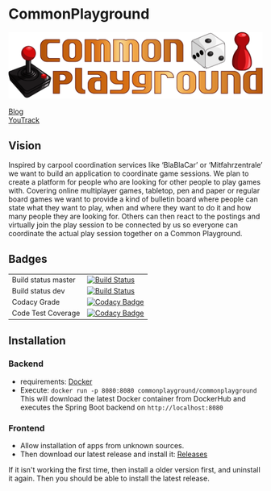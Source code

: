 # CommonPlayground

![CommonPlayground Logo](/docs/CP_Logo.png)

[Blog](https://commonplayground.wordpress.com/)  
[YouTrack](https://commonplayground.myjetbrains.com/youtrack/issues)

## Vision

Inspired by carpool coordination services like ‘BlaBlaCar’ or ‘Mitfahrzentrale’ we want to build an application to coordinate game sessions. We plan to create a platform for people who are looking for other people to play games with. Covering online multiplayer games, tabletop, pen and paper or regular board games we want to provide a kind of bulletin board where people can state what they want to play, when and where they want to do it and how many people they are looking for. Others can then react to the postings and virtually join the play session to be connected by us so everyone can coordinate the actual play session together on a Common Playground.

## Badges

| | |
|---------------------|---|
| Build status master | [![Build Status](https://travis-ci.com/nilskre/CommonPlayground.svg?branch=master)](https://travis-ci.com/nilskre/CommonPlayground)  |
| Build status dev    | [![Build Status](https://travis-ci.com/nilskre/CommonPlayground.svg?branch=dev)](https://travis-ci.com/nilskre/CommonPlayground)  |
| Codacy Grade        | [![Codacy Badge](https://api.codacy.com/project/badge/Grade/7fdcfeca10b94f4c9b6bc1a809669c2b)](https://www.codacy.com/app/CommonPlayground/CommonPlayground?utm_source=github.com&amp;utm_medium=referral&amp;utm_content=nilskre/CommonPlayground&amp;utm_campaign=Badge_Grade)  |
| Code Test Coverage  | [![Codacy Badge](https://api.codacy.com/project/badge/Coverage/7fdcfeca10b94f4c9b6bc1a809669c2b)](https://www.codacy.com/app/CommonPlayground/CommonPlayground?utm_source=github.com&utm_medium=referral&utm_content=nilskre/CommonPlayground&utm_campaign=Badge_Coverage)  |

## Installation

### Backend

- requirements: [Docker](https://docs.docker.com/install/)  
- Execute: ```docker run -p 8080:8080 commonplayground/commonplayground```  
This will download the latest Docker container from DockerHub and executes the Spring Boot backend on ```http://localhost:8080```

### Frontend

- Allow installation of apps from unknown sources.  
- Then download our latest release and install it: [Releases](https://github.com/nilskre/CommonPlayground/releases)

If it isn't working the first time, then install a older version first, and uninstall it again. Then you should be able to install the latest release.
